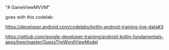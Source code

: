 "# GameViewMVVM" 

goes with this codelab:

https://developer.android.com/codelabs/kotlin-android-training-live-data#3

https://github.com/google-developer-training/android-kotlin-fundamentals-apps/tree/master/GuessTheWordViewModel
